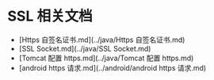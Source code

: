 # SSL 相关文档

- [Https 自签名证书.md](../java/Https 自签名证书.md)
- [SSL Socket.md](../java/SSL Socket.md)
- [Tomcat 配置 https.md](../java/Tomcat 配置 https.md)
- [android https 请求.md](../android/android https 请求.md)
